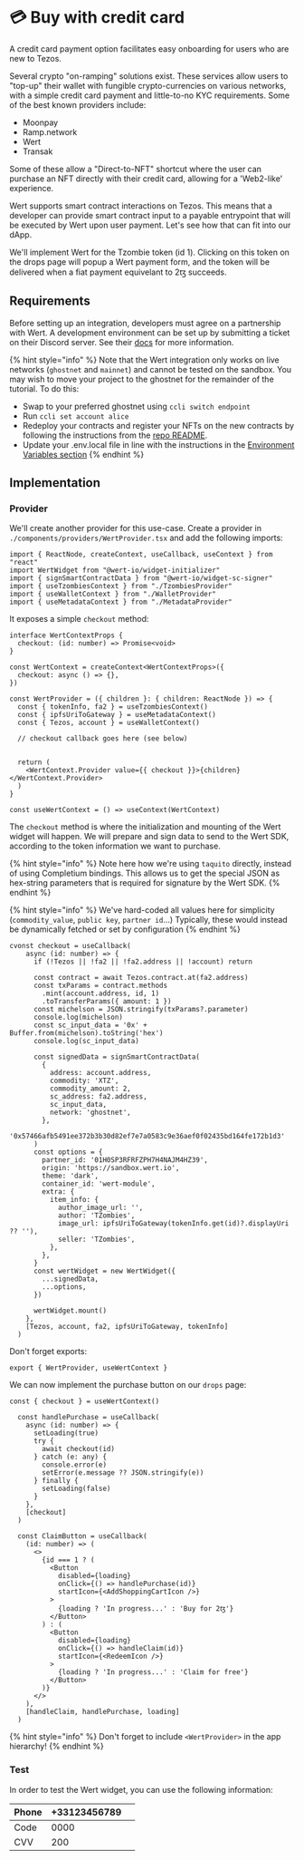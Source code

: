 # 💳 Buy with credit card

A credit card payment option facilitates easy onboarding for users who are new to Tezos.

Several crypto "on-ramping" solutions exist. These services allow users to "top-up" their wallet with fungible crypto-currencies on various networks, with a simple credit card payment and little-to-no KYC requirements. Some of the best known providers include:

* Moonpay
* Ramp.network
* Wert
* Transak

Some of these allow a "Direct-to-NFT" shortcut where the user can purchase an NFT directly with their credit card, allowing for a 'Web2-like' experience.&#x20;

Wert supports smart contract interactions on Tezos. This means that a developer can provide smart contract input to a payable entrypoint that will be executed by Wert upon user payment. Let's see how that can fit into our dApp.&#x20;

We'll implement Wert for the Tzombie token (id 1). Clicking on this token on the drops page will popup a Wert payment form, and the token will be delivered when a fiat payment equivelant to 2ꜩ succeeds.

## Requirements

Before setting up an integration, developers must agree on a partnership with Wert. A development environment can be set up by submitting a ticket on their Discord server. See their [docs](https://wert.io/for-nft) for more information.&#x20;

{% hint style="info" %}
Note that the Wert integration only works on live networks (`ghostnet` and `mainnet`) and cannot be tested on the sandbox. You may wish to move your project to the ghostnet for the remainder of the tutorial. To do this:

* Swap to your preferred ghostnet using `ccli switch endpoint`
* Run `ccli set account alice`
* Redeploy your contracts and register your NFTs on the new contracts by following the instructions from the [repo README](https://github.com/lgaroche/zombies/tree/main#deploy-contracts).
* Update your .env.local file in line with the instructions in the [Environment Variables section](../architecture.md#environment-variables)
{% endhint %}

## Implementation

### Provider

We'll create another provider for this use-case. Create a provider in `./components/providers/WertProvider.tsx` and add the following imports:

```tsx
import { ReactNode, createContext, useCallback, useContext } from "react"
import WertWidget from "@wert-io/widget-initializer"
import { signSmartContractData } from "@wert-io/widget-sc-signer"
import { useTzombiesContext } from "./TzombiesProvider"
import { useWalletContext } from "./WalletProvider"
import { useMetadataContext } from "./MetadataProvider"
```

It exposes a simple `checkout` method:&#x20;

```tsx
interface WertContextProps {
  checkout: (id: number) => Promise<void>
}

const WertContext = createContext<WertContextProps>({
  checkout: async () => {},
})

const WertProvider = ({ children }: { children: ReactNode }) => {
  const { tokenInfo, fa2 } = useTzombiesContext()
  const { ipfsUriToGateway } = useMetadataContext()
  const { Tezos, account } = useWalletContext()
  
  // checkout callback goes here (see below)


  return (
    <WertContext.Provider value={{ checkout }}>{children}</WertContext.Provider>
  )
}

const useWertContext = () => useContext(WertContext)
```

The `checkout` method is where the initialization and mounting of the Wert widget will happen. We will prepare and sign data to send to the Wert SDK, according to the token information we want to purchase.&#x20;

{% hint style="info" %}
Note here how we're using `taquito` directly, instead of using Completium bindings. This allows us to get the special JSON as hex-string parameters that is required for signature by the Wert SDK.
{% endhint %}

{% hint style="info" %}
We've hard-coded all values here for simplicity (`commodity_value`, `public key`, `partner id`...) Typically, these would instead be dynamically fetched or set by configuration
{% endhint %}

```tsx
cvonst checkout = useCallback(
    async (id: number) => {
      if (!Tezos || !fa2 || !fa2.address || !account) return

      const contract = await Tezos.contract.at(fa2.address)
      const txParams = contract.methods
        .mint(account.address, id, 1)
        .toTransferParams({ amount: 1 })
      const michelson = JSON.stringify(txParams?.parameter)
      console.log(michelson)
      const sc_input_data = '0x' + Buffer.from(michelson).toString('hex')
      console.log(sc_input_data)

      const signedData = signSmartContractData(
        {
          address: account.address,
          commodity: 'XTZ',
          commodity_amount: 2,
          sc_address: fa2.address,
          sc_input_data,
          network: 'ghostnet',
        },
        '0x57466afb5491ee372b3b30d82ef7e7a0583c9e36aef0f02435bd164fe172b1d3'
      )
      const options = {
        partner_id: '01H0SP3RFRFZPH7H4NAJM4HZ39',
        origin: 'https://sandbox.wert.io',
        theme: 'dark',
        container_id: 'wert-module',
        extra: {
          item_info: {
            author_image_url: '',
            author: 'TZombies',
            image_url: ipfsUriToGateway(tokenInfo.get(id)?.displayUri ?? ''),
            seller: 'TZombies',
          },
        },
      }
      const wertWidget = new WertWidget({
        ...signedData,
        ...options,
      })

      wertWidget.mount()
    },
    [Tezos, account, fa2, ipfsUriToGateway, tokenInfo]
  )
```

Don't forget exports:

```tsx
export { WertProvider, useWertContext }
```

We can now implement the purchase button on our `drops` page:&#x20;

```tsx
const { checkout } = useWertContext()

  const handlePurchase = useCallback(
    async (id: number) => {
      setLoading(true)
      try {
        await checkout(id)
      } catch (e: any) {
        console.error(e)
        setError(e.message ?? JSON.stringify(e))
      } finally {
        setLoading(false)
      }
    },
    [checkout]
  )

  const ClaimButton = useCallback(
    (id: number) => (
      <>
        {id === 1 ? (
          <Button
            disabled={loading}
            onClick={() => handlePurchase(id)}
            startIcon={<AddShoppingCartIcon />}
          >
            {loading ? 'In progress...' : 'Buy for 2ꜩ'}
          </Button>
        ) : (
          <Button
            disabled={loading}
            onClick={() => handleClaim(id)}
            startIcon={<RedeemIcon />}
          >
            {loading ? 'In progress...' : 'Claim for free'}
          </Button>
        )}
      </>
    ),
    [handleClaim, handlePurchase, loading]
  )
```

{% hint style="info" %}
Don't forget to include `<WertProvider>` in the app hierarchy!
{% endhint %}

### Test

In order to test the Wert widget, you can use the following information:

| Phone | +33123456789 |   |
| ----- | ------------ | - |
| Code  | 0000         |   |
| CVV   | 200          |   |
